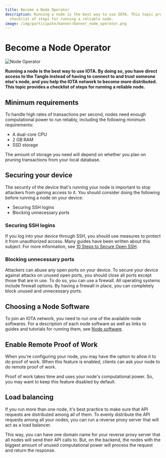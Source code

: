 ```yaml
---
title: Become a Node Operator
description: Running a node is the best way to use IOTA. This topic provides a
  checklist of steps for running a reliable node.
image: /img/participate/banner/banner_node_operator.png
---
```


# Become a Node Operator

![Node Operator](/img/participate/banner/banner_node_operator.png)

**Running a node is the best way to use IOTA. By doing so, you have direct access to the Tangle instead of having to connect to and trust someone else's node, and you help the IOTA network to become more distributed. This topic provides a checklist of steps for running a reliable node.**

## Minimum requirements

To handle high rates of transactions per second, nodes need enough computational power to run reliably, including the following minimum requirements:

- A dual-core CPU
- 2 GB RAM
- SSD storage

The amount of storage you need will depend on whether you plan on pruning transactions from your local database.

## Securing your device

The security of the device that's running your node is important to stop attackers from gaining access to it. You should consider doing the following before running a node on your device:

- Securing SSH logins
- Blocking unnecessary ports

### Securing SSH logins

If you log into your device through SSH, you should use measures to protect it from unauthorized access. Many guides have been written about this subject. For more information, see [10 Steps to Secure Open SSH](https://blog.devolutions.net/2017/04/10-steps-to-secure-open-ssh).

### Blocking unnecessary ports

Attackers can abuse any open ports on your device. To secure your device against attacks on unused open ports, you should close all ports except those that are in use. To do so, you can use a firewall. All operating systems include firewall options. By having a firewall in place, you can completely block unused and unnecessary ports.

## Choosing a Node Software

To join an IOTA network, you need to run one of the available node softwares. For a description of each node software as well as links to guides and tutorials for running them, see [Node software](/participate/support-the-network/node-software).

## Enable Remote Proof of Work

When you're configuring your node, you may have the option to allow it to do proof of work. When this feature is enabled, clients can ask your node to do remote proof of work.

Proof of work takes time and uses your node's computational power. So, you may want to keep this feature disabled by default.

## Load balancing

If you run more than one node, it's best practice to make sure that API requests are distributed among all of them. To evenly distribute the API requests among all your nodes, you can run a reverse proxy server that will act as a load balancer.

This way, you can have one domain name for your reverse proxy server that all nodes will send their API calls to. But, on the backend, the nodes with the biggest amount of unused computational power will process the request and return the response.
